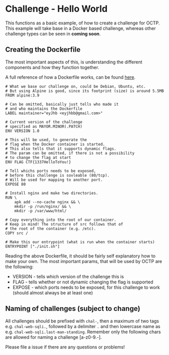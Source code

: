 # Challenge - Hello World
This functions as a basic example, of how to create a challenge for OCTP.
This example will take base in a Docker based challenge, whereas other challenge types can be seen in **coming soon**.

## Creating the Dockerfile
The most important aspects of this, is understanding the different components and how they function together.

A full reference of how a Dockerfile works, can be found [here](https://docs.docker.com/engine/reference/builder/).

```
# What we base our challenge on, could be Debian, Ubuntu, etc.
# But using Alpine is good, since its footprint (size) is around 5.5MB
FROM alpine:3.9

# Can be omitted, basically just tells who made it
# and who maintains the Dockerfile
LABEL maintainer="eyJhb <eyjhbb@gmail.com>"

# Current version of the challenge
# specified as MAYOR.MINOR(.PATCH)
ENV VERSION 1.0

# This will be used, to generate the 
# flag when the Docker container is started.
# This also tells that it supports dynamic flags.
# The param can be omitted, if there is not a possibility
# to change the flag at start
ENV FLAG CTF{1337HelloToYou!}

# Tell whichs ports needs to be exposed,
# before this challenge is sovleable (80/tcp).
# Will be used for mapping to another port.
EXPOSE 80

# Install nginx and make two directories.
RUN \
    apk add --no-cache nginx && \
    mkdir -p /run/nginx/ && \
    mkdir -p /var/www/html/

# Copy everything into the root of our container.
# Keep in mind! The structure of src follows that of
# the root of the container (e.g. /etc).
COPY src /

# Make this our entrypoint (what is run when the container starts)
ENTRYPOINT ["./init.sh"]
```

Reading the above Dockerfile, it should be fairly self explanatory how to make your own.
The most important params, that will be used by OCTP are the following:

- VERSION - tells which version of the challenge this is
- FLAG - tells whether or not dynamic changing the flag is supported
- EXPOSE - which ports needs to be exposed, for this challenge to work (should almost always be at least one)

## Naming of challenges (subject to change)
All challenges should be prefixed with `chal-`, then a maximum of two tags e.g. `chal-web-sqli.`, followed by a delimiter `.` and then lowercase name as e.g. `chal-web-sqli.last-man-standing`.
Remember only the following chars are allowed for naming a challenge [a-z0-9.-].

Please file a issue if there are any questions or problems!
